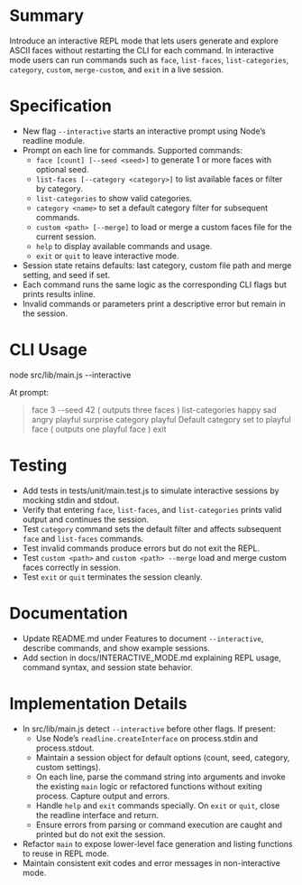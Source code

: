# Summary

Introduce an interactive REPL mode that lets users generate and explore ASCII faces without restarting the CLI for each command. In interactive mode users can run commands such as `face`, `list-faces`, `list-categories`, `category`, `custom`, `merge-custom`, and `exit` in a live session.

# Specification

- New flag `--interactive` starts an interactive prompt using Node’s readline module.
- Prompt on each line for commands. Supported commands:
  - `face [count] [--seed <seed>]` to generate 1 or more faces with optional seed.
  - `list-faces [--category <category>]` to list available faces or filter by category.
  - `list-categories` to show valid categories.
  - `category <name>` to set a default category filter for subsequent commands.
  - `custom <path> [--merge]` to load or merge a custom faces file for the current session.
  - `help` to display available commands and usage.
  - `exit` or `quit` to leave interactive mode.
- Session state retains defaults: last category, custom file path and merge setting, and seed if set.
- Each command runs the same logic as the corresponding CLI flags but prints results inline.
- Invalid commands or parameters print a descriptive error but remain in the session.

# CLI Usage

node src/lib/main.js --interactive

At prompt:
> face 3 --seed 42
( outputs three faces )
> list-categories
happy
sad
angry
playful
surprise
> category playful
Default category set to playful
> face
( outputs one playful face )
> exit

# Testing

- Add tests in tests/unit/main.test.js to simulate interactive sessions by mocking stdin and stdout.
- Verify that entering `face`, `list-faces`, and `list-categories` prints valid output and continues the session.
- Test `category` command sets the default filter and affects subsequent `face` and `list-faces` commands.
- Test invalid commands produce errors but do not exit the REPL.
- Test `custom <path>` and `custom <path> --merge` load and merge custom faces correctly in session.
- Test `exit` or `quit` terminates the session cleanly.

# Documentation

- Update README.md under Features to document `--interactive`, describe commands, and show example sessions.
- Add section in docs/INTERACTIVE_MODE.md explaining REPL usage, command syntax, and session state behavior.

# Implementation Details

- In src/lib/main.js detect `--interactive` before other flags. If present:
  - Use Node’s `readline.createInterface` on process.stdin and process.stdout.
  - Maintain a session object for default options (count, seed, category, custom settings).
  - On each line, parse the command string into arguments and invoke the existing `main` logic or refactored functions without exiting process. Capture output and errors.
  - Handle `help` and `exit` commands specially. On `exit` or `quit`, close the readline interface and return.
  - Ensure errors from parsing or command execution are caught and printed but do not exit the session.
- Refactor `main` to expose lower-level face generation and listing functions to reuse in REPL mode.
- Maintain consistent exit codes and error messages in non-interactive mode.